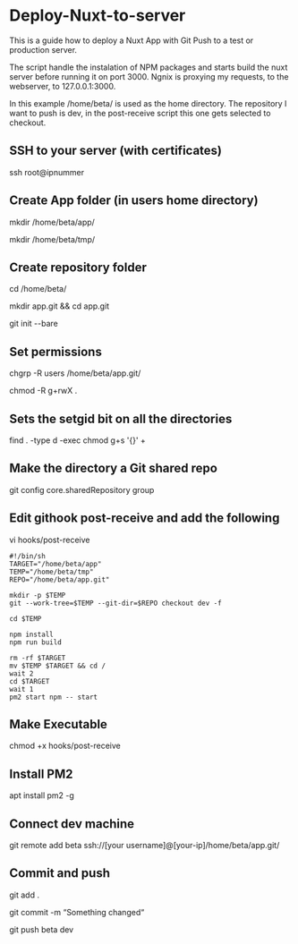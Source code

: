 # Deploy-Nuxt-to-server
This is a guide how to deploy a Nuxt App with Git Push to a test or production server.

The script handle the instalation of NPM packages and starts build the nuxt server before running it on port 3000.
Ngnix is proxying my requests, to the webserver, to 127.0.0.1:3000.

In this example /home/beta/ is used as the home directory.
The repository I want to push is dev, in the post-receive script this one gets selected to checkout.


## SSH to your server (with certificates)
ssh root@ipnummer

## Create App folder (in users home directory)
mkdir  /home/beta/app/

mkdir /home/beta/tmp/

## Create repository folder
cd /home/beta/

mkdir app.git && cd app.git

git init --bare

## Set permissions
chgrp -R users  /home/beta/app.git/

chmod -R g+rwX .

## Sets the setgid bit on all the directories
find . -type d -exec chmod g+s '{}' +

## Make the directory a Git shared repo
git config core.sharedRepository group

## Edit githook post-receive and add the following
vi hooks/post-receive

```
#!/bin/sh
TARGET="/home/beta/app"
TEMP="/home/beta/tmp"
REPO="/home/beta/app.git"

mkdir -p $TEMP
git --work-tree=$TEMP --git-dir=$REPO checkout dev -f

cd $TEMP

npm install
npm run build

rm -rf $TARGET
mv $TEMP $TARGET && cd /
wait 2
cd $TARGET
wait 1
pm2 start npm -- start
```

## Make Executable
chmod +x hooks/post-receive

## Install PM2
apt install pm2 -g

## Connect dev machine
git remote add beta ssh://[your username]@[your-ip]/home/beta/app.git/

## Commit and push
git add . 

git commit -m “Something changed“

git push beta dev
